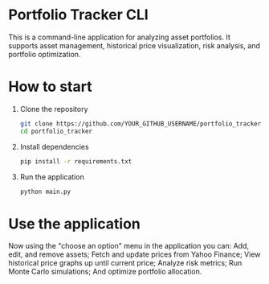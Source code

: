 # Portfolio Tracker CLI

This is a command-line application for analyzing asset portfolios. It supports asset management, historical price visualization, risk analysis, and portfolio optimization. 

# How to start

1. Clone the repository 
     ```bash
   git clone https://github.com/YOUR_GITHUB_USERNAME/portfolio_tracker.git
   cd portfolio_tracker
   
2. Install dependencies 
     ```bash
   pip install -r requirements.txt

3. Run the application 
     ```bash
   python main.py   

# Use the application

Now using the "choose an option" menu in the application you can:
Add, edit, and remove assets;
Fetch and update prices from Yahoo Finance;
View historical price graphs up until current price;
Analyze risk metrics;
Run Monte Carlo simulations;
And optimize portfolio allocation. 
